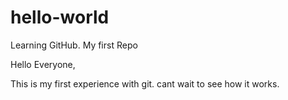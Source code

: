 # hello-world
Learning GitHub. My first Repo


Hello Everyone,

This is my first experience with git.
cant wait to see how it works.

